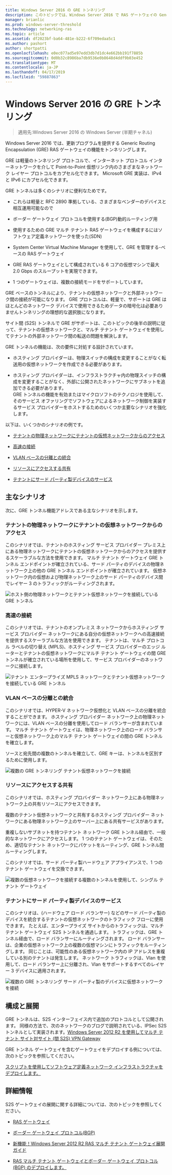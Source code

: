 ```yaml
---
title: Windows Server 2016 の GRE トンネリング
description: このトピックでは、Windows Server 2016 で RAS ゲートウェイの Generic Routing Encapsulation (GRE) トンネル機能への更新の理解を使用できます。
manager: brianlic
ms.prod: windows-server-threshold
ms.technology: networking-ras
ms.topic: article
ms.assetid: df2023bf-ba64-481e-b222-6f709edaa5c1
ms.author: pashort
author: shortpatti
ms.openlocfilehash: e0ec077ad5e97edd3db7d1dc4e662bb191f7885b
ms.sourcegitcommit: 0d0b32c8986ba7db9536e0b8648d4ddf9b03e452
ms.translationtype: MT
ms.contentlocale: ja-JP
ms.lasthandoff: 04/17/2019
ms.locfileid: "59887863"
---
```

# <a name="gre-tunneling-in-windows-server-2016"></a>Windows Server 2016 の GRE トンネリング

>適用先:Windows Server 2016 の Windows Server (半期チャネル)

Windows Server 2016 では、更新プログラムを提供する Generic Routing Encapsulation \(GRE\) RAS ゲートウェイの機能をトンネリングします。  
  
GRE は軽量のトンネリング プロトコルで、インターネット プロトコル インターネットワークを介して Point-to-Point 仮想リンク内のさまざまなネットワーク レイヤー プロトコルをカプセル化できます。 Microsoft GRE 実装は、IPv4 と IPv6 にカプセル化できます。  
  
GRE トンネルは多くのシナリオに便利なためです。  
  
-   これらは軽量と RFC 2890 準拠している、さまざまなベンダーのデバイスと相互運用可能なので  
  
-   ボーダー ゲートウェイ プロトコルを使用する\(BGP\)動的ルーティング用  
  
-   使用するための GRE マルチ テナント RAS ゲートウェイを構成するにはソフトウェア定義ネットワークを使った\(SDN\)
  
-   System Center Virtual Machine Manager を使用して、GRE を管理する\-ベースの RAS ゲートウェイ
  
-   GRE RAS ゲートウェイとして構成されている 6 コアの仮想マシンで最大 2.0 Gbps のスループットを実現できます。
  
-   1 つのゲートウェイは、複数の接続モードをサポートしています。  
  
GRE ベースのトンネルにより、テナントの仮想ネットワークと外部ネットワーク間の接続が可能になります。 GRE プロトコルは、軽量で、サポートは GRE はほとんどのネットワーク デバイスで使用できるためデータの暗号化は必要ありませんトンネリングの理想的な選択肢になります。 

サイト間 (S2S) トンネルで GRE がサポートは、このトピックの後半の説明に従って、テナントの仮想ネットワークと、マルチ テナント ゲートウェイを使用してテナントの外部ネットワーク間の転送の問題を解決します。  
  
GRE トンネルの機能は、次の要件に対処する設計されています。  
  
-   ホスティング プロバイダーは、物理スイッチの構成を変更することがなく転送用の仮想ネットワークを作成できる必要があります。  
  
-   ホスティング プロバイダーは、インフラストラクチャ内の物理スイッチの構成を変更することがなく、外部に公開されたネットワークにサブネットを追加できる必要があります。  
GRE トンネルの機能を有効またはマイクロソフトのテクノロジを使用して、そのサービス オファリングでソフトウェアによるネットワーク制御を実装するサービス プロバイダーをホストするためのいくつか主要なシナリオを強化します。  
  
以下は、いくつかのシナリオの例です。  
  
-   [テナントの物理ネットワークにテナントの仮想ネットワークからのアクセス](#BKMK_Access)  
  
-   [高速の接続](#BKMK_Speed)  
  
-   [VLAN ベースの分離との統合](#BKMK_Integration)  
  
-   [リソースにアクセスする共有](#BKMK_Shared)  
  
-   [テナントにサード パーティ製デバイスのサービス](#BKMK_thirdparty)  
  
## <a name="key-scenarios"></a>主なシナリオ

次に、GRE トンネル機能アドレスである主なシナリオを示します。  
  
### <a name="BKMK_Access"></a>テナントの物理ネットワークにテナントの仮想ネットワークからのアクセス

このシナリオでは、テナントのホスティング サービス プロバイダー プレミス上にある物理ネットワークにテナントの仮想ネットワークからのアクセスを提供するスケーラブルな方法を使用できます。 マルチ テナント ゲートウェイ GRE トンネル エンドポイントが確立されている、サード パーティのデバイスの物理ネットワーク上の他の GRE トンネル エンドポイントが確立されています。 仮想ネットワーク内の仮想および物理ネットワーク上のサード パーティのデバイス間でレイヤー 3 のトラフィックがルーティングされます。  
  
![ホスト側の物理ネットワークとテナント仮想ネットワークを接続している GRE トンネル](../../media/gre-tunneling-in-windows-server/GRE_.png)  
  
### <a name="BKMK_Speed"></a>高速の接続

このシナリオでは、テナントのオンプレミス ネットワークからホスティング サービス プロバイダー ネットワークにある自分の仮想ネットワークへの高速接続を提供するスケーラブルな方法を使用できます。 テナントは、マルチ プロトコル ラベルの切り替え (MPLS)、ホスティング サービス プロバイダーのエッジ ルーターとテナントの仮想ネットワークにマルチ テナント ゲートウェイの間 GRE トンネルが確立されている場所を使用して、サービス プロバイダーのネットワークに接続します。  
  
![テナント エンタープライズ MPLS ネットワークとテナント仮想ネットワークを接続している GRE トンネル](../../media/gre-tunneling-in-windows-server/GRE-.png)  
  
### <a name="BKMK_Integration"></a>VLAN ベースの分離との統合

このシナリオでは、HYPER-V ネットワーク仮想化と VLAN ベースの分離を統合することができます。 ホスティング プロバイダー ネットワーク上の物理ネットワークには、VLAN ベースの分離を使用してロード バランサーが含まれています。 マルチ テナント ゲートウェイは、物理ネットワーク上のロード バランサーと仮想ネットワーク上のマルチ テナント ゲートウェイの間の GRE トンネルを確立します。  
  
ソースと宛先間の複数のトンネルを確立して、GRE キーは、トンネルを区別するために使用します。  
  
![複数の GRE トンネリング テナント仮想ネットワークを接続](../../media/gre-tunneling-in-windows-server/GRE-VLANIsolation.png)  
  
### <a name="BKMK_Shared"></a>リソースにアクセスする共有

このシナリオでは、ホスティング プロバイダー ネットワーク上にある物理ネットワーク上の共有リソースにアクセスできます。  
  
複数のテナント仮想ネットワークと共有するホスティング プロバイダー ネットワークにある物理ネットワーク上のサーバー上にある共有サービスがあります。  
  
重複しないサブネットを持つテナント ネットワーク GRE トンネル経由で、一般的なネットワークにアクセスします。 1 つのテナント ゲートウェイは、そのため、適切なテナント ネットワークにパケットをルーティング、GRE トンネル間ルーティングします。  
  
このシナリオでは、サード パーティ製ハードウェア アプライアンスで、1 つのテナント ゲートウェイを交換できます。  
  
![複数の仮想ネットワークを接続する複数のトンネルを使用して、シングル テナント ゲートウェイ](../../media/gre-tunneling-in-windows-server/GRE-SharedResource.png)  
  
### <a name="BKMK_thirdparty"></a>テナントにサード パーティ製デバイスのサービス

このシナリオは、(ハードウェア ロード バランサー) などのサード パーティ製のデバイスを統合するテナントの仮想ネットワークのトラフィック フローに使用できます。 たとえば、エンタープライズ サイトからのトラフィックは、マルチ テナント ゲートウェイ S2S トンネルを通過します。 トラフィックは、GRE トンネル経由で、ロード バランサーにルーティングされます。 ロード バランサーは、企業の仮想ネットワーク上の複数の仮想マシンにトラフィックをルーティングします。 同じことは、可能性のある仮想ネットワーク内の IP アドレスを重複している別のテナントは発生します。 ネットワーク トラフィックは、Vlan を使用して、ロード バランサー上に分離され、Vlan をサポートするすべてのレイヤー 3 デバイスに適用されます。  
  
![複数の GRE トンネリング サード パーティ製のデバイスに仮想ネットワークを接続](../../media/gre-tunneling-in-windows-server/GREThirdParty.png)  
  
## <a name="configuration-and-deployment"></a>構成と展開

GRE トンネルは、S2S インターフェイス内で追加のプロトコルとして公開されます。 同様の方法で、次のネットワークのブログで説明されている、IPSec S2S トンネルとして実装されます。[Windows Server 2012 R2 を使用してマルチ テナント サイト対サイト (間 S2S) VPN Gateway](https://blogs.technet.com/b/networking/archive/2013/09/29/multi-tenant-site-to-site-s2s-vpn-gateway-with-windows-server-2012-r2.aspx)  
  
GRE トンネル ゲートウェイを含むゲートウェイをデプロイする例については、次のトピックを参照してください。  
  
[スクリプトを使用してソフトウェア定義ネットワーク インフラストラクチャをデプロイします。](../../../networking/sdn/deploy/Deploy-a-Software-Defined-Network-infrastructure-using-scripts.md)
  
## <a name="more-information"></a>詳細情報

S2S ゲートウェイの展開に関する詳細については、次のトピックを参照してください。  
  
-   [RAS ゲートウェイ](RAS-Gateway.md)  
  
-   [ボーダー ゲートウェイ プロトコル&#40;BGP&#41;](../bgp/Border-Gateway-Protocol-BGP.md)  
  
-   [新機能！Windows Server 2012 R2 RAS マルチ テナント ゲートウェイ展開ガイド](https://blogs.technet.com/b/wsnetdoc/archive/2014/03/26/new-windows-server-2012-r2-RAS-multitenant-gateway-deployment-guide.aspx)  
  
-   [RAS マルチ テナント ゲートウェイとボーダー ゲートウェイ プロトコル (BGP) のデプロイします。](https://blogs.technet.com/b/wsnetdoc/archive/2014/04/03/deploy-border-gateway-protocol-bgp-with-the-RAS-multitenant-gateway.aspx)  
  


